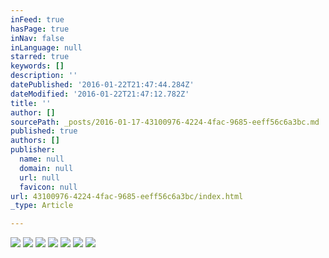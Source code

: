 ```yaml
---
inFeed: true
hasPage: true
inNav: false
inLanguage: null
starred: true
keywords: []
description: ''
datePublished: '2016-01-22T21:47:44.284Z'
dateModified: '2016-01-22T21:47:12.782Z'
title: ''
author: []
sourcePath: _posts/2016-01-17-43100976-4224-4fac-9685-eeff56c6a3bc.md
published: true
authors: []
publisher:
  name: null
  domain: null
  url: null
  favicon: null
url: 43100976-4224-4fac-9685-eeff56c6a3bc/index.html
_type: Article

---
```

![](https://the-grid-user-content.s3-us-west-2.amazonaws.com/2d3139f9-5675-4ac0-b97a-f9ea62adb8f8.jpg)
![](https://the-grid-user-content.s3-us-west-2.amazonaws.com/27f36a13-d2dc-437b-bba5-66ae23cf0fd0.jpg)
![](https://the-grid-user-content.s3-us-west-2.amazonaws.com/149cb0c9-2740-49b4-a365-4ad85ef0f894.jpg)
![](https://the-grid-user-content.s3-us-west-2.amazonaws.com/ad15104f-2496-4b90-a763-0026fcc9aa6d.jpg)
![](https://the-grid-user-content.s3-us-west-2.amazonaws.com/f3378b11-2a08-419b-95df-1ad1f1eb5bf3.jpg)
![](https://the-grid-user-content.s3-us-west-2.amazonaws.com/cd109274-d07f-4619-b30c-b10c9422c980.jpg)
![](https://the-grid-user-content.s3-us-west-2.amazonaws.com/a78e4abe-566f-44db-9b56-06fb59c2d195.jpg)